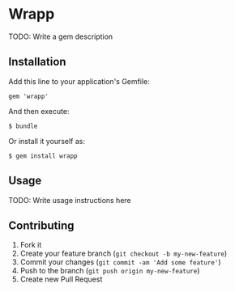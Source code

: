 # Wrapp

TODO: Write a gem description

## Installation

Add this line to your application's Gemfile:

    gem 'wrapp'

And then execute:

    $ bundle

Or install it yourself as:

    $ gem install wrapp

## Usage

TODO: Write usage instructions here

## Contributing

1. Fork it
2. Create your feature branch (`git checkout -b my-new-feature`)
3. Commit your changes (`git commit -am 'Add some feature'`)
4. Push to the branch (`git push origin my-new-feature`)
5. Create new Pull Request
